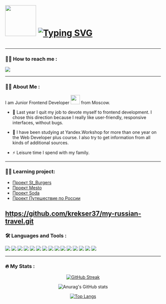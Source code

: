 <h1>
<img src="https://media.giphy.com/media/RbDKaczqWovIugyJmW/giphy.gif" width="100"/>
<a href="https://git.io/typing-svg"><img src="https://readme-typing-svg.demolab.com?font=Fira+Code&weight=600&pause=1000&color=80D31C&width=700&lines=Hi+there%2C+I'm+Ekaterina.+Welcome+to+my+GitHub+Profile" alt="Typing SVG" /></a>
</h1>
<img src="https://komarev.com/ghpvc/?username=krekser37&style=flat-square&color=brightgreen" alt=""/>

---

### :woman_technologist: How to reach me :

[<img src="https://img.shields.io/badge/Telegram-696969?style=for-the-badge&logo=Telegram&logoColor=#F7DF1E">](https://t.me/Krekser37) 

---

### :woman_technologist: About Me :
I am Junior Frontend Developer <img src="https://media.giphy.com/media/WUlplcMpOCEmTGBtBW/giphy.gif" width="30"> from Moscow.

- :telescope: Last year I quit my job to devote myself to frontend development. I chose this direction because I really like user-friendly, responsive interfaces, without bugs.

- :seedling: I have been studying at Yandex.Workshop for more than one year on the Web Developer plus course. I also try to get information from all kinds of additional sources.

- :zap: Leisure time I spend with my family.

---

### :woman_technologist: Learning project:
* <a href="https://github.com/krekser37/react-burger.git" target="_blank">Проект St_Burgers</a>
* <a href="https://github.com/krekser37/mesto-project.git" target="_blank">Проект Mesto</a>
* <a href="https://github.com/krekser37/Soda.git" target="_blank">Проект Soda</a>
* <a href="https://github.com/krekser37/my-russian-travel.git" target="_blank">Проект Путешествие по России</a>

https://github.com/krekser37/my-russian-travel.git
---

### :hammer_and_wrench: Languages and Tools :
  <img src="https://img.shields.io/badge/HTML-696969?style=for-the-badge&logo=HTML5&logoColor=#F7DF1E"> <img src="https://img.shields.io/badge/CSS3-696969?style=for-the-badge&logo=CSS3&logoColor=blue"> <img src="https://img.shields.io/badge/SASS-696969?style=for-the-badge&logo=SASS&logoColor=#F7DF1E"> <img src="https://img.shields.io/badge/BEM-696969?style=for-the-badge&logo=BEM&logoColor=#F7DF1E"> <img src="https://img.shields.io/badge/JavaScript-696969?style=for-the-badge&logo=JavaScript&logoColor=#F7DF1E"> <img src="https://img.shields.io/badge/React-696969?style=for-the-badge&logo=React&logoColor=#F7DF1E"> <img src="https://img.shields.io/badge/React Router-696969?style=for-the-badge&logo=React Router&logoColor=#F7DF1E"> <img src="https://img.shields.io/badge/Redux-696969?style=for-the-badge&logo=Redux&logoColor=#F7DF1E"> <img src="https://img.shields.io/badge/Webpack-696969?style=for-the-badge&logo=Webpack&logoColor=#F7DF1E"> <img src="https://img.shields.io/badge/TypeScript-696969?style=for-the-badge&logo=TypeScript&logoColor=#F7DF1E"> <img src="https://img.shields.io/badge/npm-696969?style=for-the-badge&logo=npm&logoColor=#F7DF1E"> <img src="https://img.shields.io/badge/node.js-696969?style=for-the-badge&logo=node.js&logoColor=#F7DF1E"> <img src="https://img.shields.io/badge/MySQL-696969?style=for-the-badge&logo=MySQL&logoColor=#F7DF1E"> <img src="https://img.shields.io/badge/github-696969?style=for-the-badge&logo=github&logoColor=#F7DF1E"> <img src="https://img.shields.io/badge/Visual Studio Code-696969?style=for-the-badge&logo=Visual Studio Code&logoColor=#F7DF1E"> 

---

### :fire: My Stats :
<div align="center">

[![GitHub Streak](http://github-readme-streak-stats.herokuapp.com?user=krekser37&theme=merko&border_radius=5.6)](https://git.io/streak-stats)

![Anurag's GitHub stats](https://github-readme-stats.vercel.app/api?username=krekser37&show_icons=true&theme=merko)

[![Top Langs](https://github-readme-stats.vercel.app/api/top-langs/?username=krekser37&layout=compact&theme=merko)](https://github.com/krekser37/github-readme-stats)
</div>
